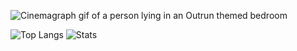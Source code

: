<!--
**moons/moons** is a ✨ _special_ ✨ repository because its `README.md` (this file) appears on your GitHub profile.

Here are some ideas to get you started:

- 🔭 I’m currently working on ...
- 🌱 I’m currently learning ...
- 👯 I’m looking to collaborate on ...
- 🤔 I’m looking for help with ...
- 💬 Ask me about ...
- 📫 How to reach me: ...
- 😄 Pronouns: ...
- ⚡ Fun fact: ...
-->
![Cinemagraph gif of a person lying in an Outrun themed bedroom](https://i.imgur.com)

![Top Langs](https://github-readme-stats.vercel.app/api/top-langs/?username=ZP-AlwaysWin&hide=html)
![Stats](https://github-readme-stats.vercel.app/api?username=ZP-AlwaysWin&show_icons=true&count_private=true&line_height=40)

